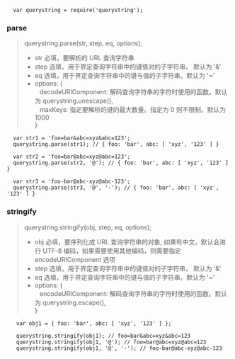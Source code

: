```
  var querystring = require('querystring');
```

### parse
> querystring.parse(str, step, eq, options);
> * str 必填，要解析的 URL 查询字符串
> * step 选填，用于界定查询字符串中的键值对的子字符串， 默认为 '&'
> * eq 选填，用于界定查询字符串中的键与值的子字符串。默认为 '='
> * options: { <br>
>     &ensp; decodeURIComponent: <Function> 解码查询字符串的字符时使用的函数。默认为 querystring.unescape(), <br>
>     &ensp; maxKeys: <Number> 指定要解析的键的最大数量。指定为 0 则不限制。默认为 1000 <br>
>   }

```
  var str1 = 'foo=bar&abc=xyz&abc=123';
  querystring.parse(str1); // { foo: 'bar', abc: [ 'xyz', '123' ] }

  var str2 = 'foo=bar@abc=xyz@abc=123';
  querystring.parse(str2, '@'); // { foo: 'bar', abc: [ 'xyz', '123' ] }

  var str3 = 'foo-bar@abc-xyz@abc-123';
  querystring.parse(str3, '@', '-'); // { foo: 'bar', abc: [ 'xyz', '123' ] }
```

### stringify
> querystring.stringify(obj, step, eq, options);
> * obj 必填，要序列化成 URL 查询字符串的对象, 如果有中文，默认会进行 UTF-8 编码，如果需要使用其他编码，则需要指定 encodeURIComponent 选项
> * step 选填，用于界定查询字符串中的键值对的子字符串， 默认为 '&'
> * eq 选填，用于界定查询字符串中的键与值的子字符串。默认为 '='
> * options: { <br>
>     &ensp; encodeURIComponent: <Function> 解码查询字符串的字符时使用的函数。默认为 querystring.escape(), <br>
>   }

```
   var obj1 = { foo: 'bar', abc: [ 'xyz', '123' ] };

   querystring.stringify(obj1); // foo=bar&abc=xyz&abc=123
   querystring.stringify(obj1, '@'); // foo=bar@abc=xyz@abc=123
   querystring.stringify(obj1, '@', '-'); // foo-bar@abc-xyz@abc-123
```
